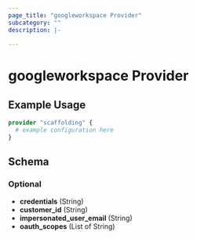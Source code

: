 ```yaml
---
page_title: "googleworkspace Provider"
subcategory: ""
description: |-
  
---
```


# googleworkspace Provider



## Example Usage

```terraform
provider "scaffolding" {
  # example configuration here
}
```

## Schema

### Optional

- **credentials** (String)
- **customer_id** (String)
- **impersonated_user_email** (String)
- **oauth_scopes** (List of String)
